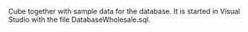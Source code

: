 Cube together with sample data for the database. It is started in Visual Studio with the file DatabaseWholesale.sql.
